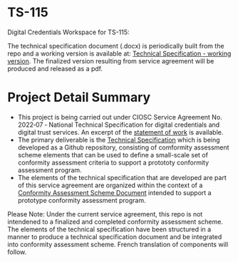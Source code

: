 # TS-115
Digital Credentials Workspace for TS-115:

The technical specification document (.docx) is periodically built from the repo and a working version is available at: [Technical Specification - working version](./build/ts-115-working-draft.docx). The finalized version resulting from service agreement will be produced and released as a pdf.

# Project Detail Summary
* This project is being carried out under CIOSC Service Agreement No. 2022‐07 ‐ National Technical Specification for digital credentials and digital trust services. An excerpt of the [statement of work](./docs/statement-of-work.md) is available.
* The primary deliverable is the [Technical Specification](./scheme/scheme.md) which is being developed as a Github repository, consisting of  comformity assessment scheme elements that can be used to define a small-scale set of conformity assessment criteria to support a protototy conformity assessment program. 
* The elements of the technical specification that are developed are part of this service agreement are organized within the context of a [Conformity Assessment Scheme Document](./scheme/scheme.md) intended to support a prototype conformity assessment program.

Please Note: Under the current service agreement, this repo is not intendened to a finalized and completed conformity assessment scheme. The elements of the technical specification have been structured in a manner to produce a technical specification document and be integrated into conformity assessment scheme. French translation of components will follow.


